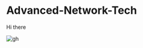 # Advanced-Network-Tech
Hi there 

![gh](https://raw.githubusercontent.com/ndriannazriel04/Advanced-Network-Tech/main/obsidian/images1732514612000psfpne.png)
